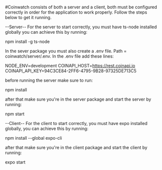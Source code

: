 #Coinwatch consists of both a server and a client, both must be configured correctly in order
for the application to work properly. Follow the steps below to get it running.




--Server--
For the server to start correctly, you must have ts-node installed globally you can achieve this by running:

npm install -g ts-node

In the sever package you must also create a .env file. Path = coinwatch/server/.env.
In the .env file add these lines:

NODE_ENV=development
COINAPI_HOST=https://rest.coinapi.io
COINAPI_API_KEY=94C3CE84-2FF6-4795-9B28-97325DE713C5

before running the server make sure to run:

npm install

after that make sure you're in the server package and start the server by running:

npm start






--Client--
For the client to start correctly, you must have expo installed globally, you can achieve this by running:

npm install --global expo-cli

after that make sure you're in the client package and start the client by running:

expo start
